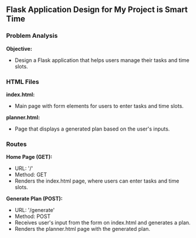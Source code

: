 ## Flask Application Design for My Project is Smart Time

### Problem Analysis
**Objective:**
- Design a Flask application that helps users manage their tasks and time slots.

### HTML Files

**index.html:**
- Main page with form elements for users to enter tasks and time slots.

**planner.html:**
- Page that displays a generated plan based on the user's inputs.

### Routes

**Home Page (GET):**
- URL: '/'
- Method: GET
- Renders the index.html page, where users can enter tasks and time slots.

**Generate Plan (POST):**
- URL: '/generate'
- Method: POST
- Receives user's input from the form on index.html and generates a plan.
- Renders the planner.html page with the generated plan.